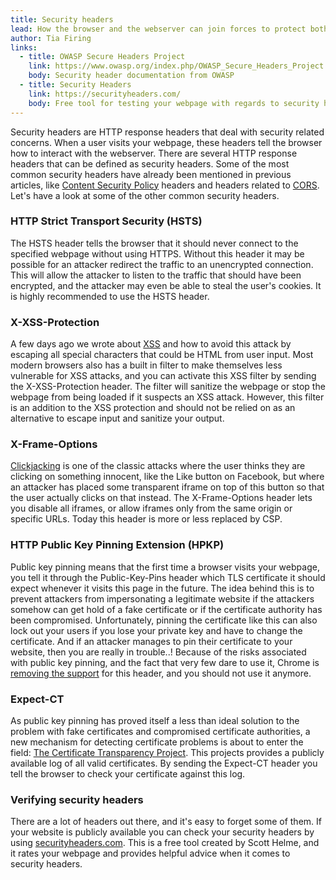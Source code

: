 ```yaml
---
title: Security headers
lead: How the browser and the webserver can join forces to protect both the user and the webserver: Enter security headers!  
author: Tia Firing
links:
  - title: OWASP Secure Headers Project
    link: https://www.owasp.org/index.php/OWASP_Secure_Headers_Project
    body: Security header documentation from OWASP
  - title: Security Headers
    link: https://securityheaders.com/
    body: Free tool for testing your webpage with regards to security headers
---
```


Security headers are HTTP response headers that deal with security related concerns. When a user visits your webpage, these headers tell the browser how to interact with the webserver. There are several HTTP response headers that can be defined as security headers. Some of the most common security headers have already been mentioned in previous articles, like [Content Security Policy](https://security.christmas/2018/14) headers and headers related to [CORS](https://security.christmas/2018/11). Let's have a look at some of the other common security headers. 

### HTTP Strict Transport Security (HSTS)
The HSTS header tells the browser that it should never connect to the specified webpage without using HTTPS. Without this header it may be possible for an attacker redirect the traffic to an unencrypted connection. This will allow the attacker to listen to the traffic that should have been encrypted, and the attacker may even be able to steal the user's cookies. It is highly recommended to use the HSTS header. 

### X-XSS-Protection
A few days ago we wrote about [XSS](https://security.christmas/2018/13) and how to avoid this attack by escaping all special characters that could be HTML from user input. Most modern browsers also has a built in filter to make themselves less vulnerable for XSS attacks, and you can activate this XSS filter by sending the X-XSS-Protection header. The filter will sanitize the webpage or stop the webpage from being loaded if it suspects an XSS attack. However, this filter is an addition to the XSS protection and should not be relied on as an alternative to escape input and sanitize your output. 

### X-Frame-Options
[Clickjacking](https://www.owasp.org/index.php/Clickjacking) is one of the classic attacks where the user thinks they are clicking on something innocent, like the Like button on Facebook, but where an attacker has placed some transparent iframe on top of this button so that the user actually clicks on that instead. The X-Frame-Options header lets you disable all iframes, or allow iframes only from the same origin or specific URLs. Today this header is more or less replaced by CSP. 

### HTTP Public Key Pinning Extension (HPKP)
Public key pinning means that the first time a browser visits your webpage, you tell it through the Public-Key-Pins header which TLS certificate it should expect whenever it visits this page in the future. The idea behind this is to prevent attackers from impersonating a legitimate website if the attackers somehow can get hold of a fake certificate or if the certificate authority has been compromised. Unfortunately, pinning the certificate like this can also lock out your users if you lose your private key and have to change the certificate. And if an attacker manages to pin their certificate to your website, then you are really in trouble..! Because of the risks associated with public key pinning, and the fact that very few dare to use it, Chrome is [removing the support](https://www.chromestatus.com/feature/5903385005916160) for this header, and you should not use it anymore. 

### Expect-CT
As public key pinning has proved itself a less than ideal solution to the problem with fake certificates and compromised certificate authorities, a new mechanism for detecting certificate problems is about to enter the field: [The Certificate Transparency Project](https://www.certificate-transparency.org/). This projects provides a publicly available log of all valid certificates. By sending the Expect-CT header you tell the browser to check your certificate against this log. 

### Verifying security headers
There are a lot of headers out there, and it's easy to forget some of them. If your website is publicly available you can check your security headers by using [securityheaders.com](https://securityheaders.com/). This is a free tool created by Scott Helme, and it rates your webpage and provides helpful advice when it comes to security headers. 